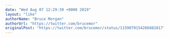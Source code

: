 ```yaml
---
date: "Wed Aug 07 12:29:39 +0000 2019"
layout: "like"
authorName: "Bruce Morgan"
authorUrl: "https://twitter.com/brucemor"
originalPost: "https://twitter.com/brucemor/status/1159079154286882817"
---
```

